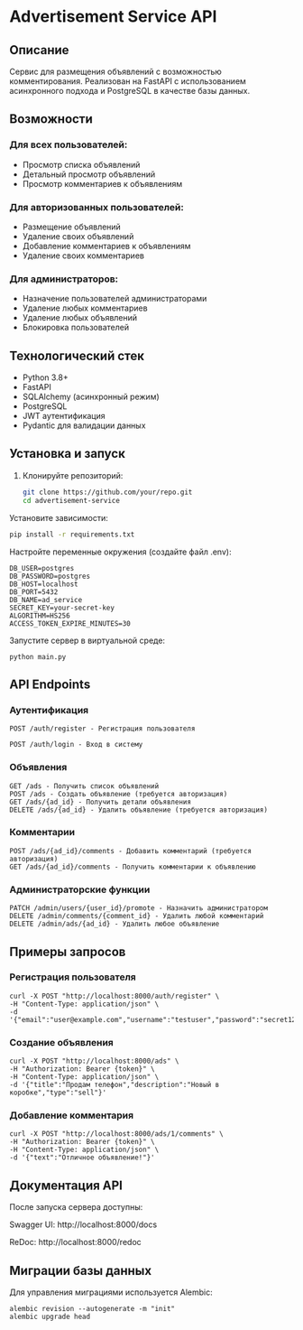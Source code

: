 # Advertisement Service API

## Описание
Сервис для размещения объявлений с возможностью комментирования. Реализован на FastAPI с использованием асинхронного подхода и PostgreSQL в качестве базы данных.

## Возможности

### Для всех пользователей:
- Просмотр списка объявлений
- Детальный просмотр объявлений
- Просмотр комментариев к объявлениям

### Для авторизованных пользователей:
- Размещение объявлений
- Удаление своих объявлений
- Добавление комментариев к объявлениям
- Удаление своих комментариев

### Для администраторов:
- Назначение пользователей администраторами
- Удаление любых комментариев
- Удаление любых объявлений
- Блокировка пользователей

## Технологический стек
- Python 3.8+
- FastAPI
- SQLAlchemy (асинхронный режим)
- PostgreSQL
- JWT аутентификация
- Pydantic для валидации данных

## Установка и запуск

1. Клонируйте репозиторий:

   ```bash
   git clone https://github.com/your/repo.git
   cd advertisement-service
Установите зависимости:

```bash
pip install -r requirements.txt
```
Настройте переменные окружения (создайте файл .env):
```
DB_USER=postgres
DB_PASSWORD=postgres
DB_HOST=localhost
DB_PORT=5432
DB_NAME=ad_service
SECRET_KEY=your-secret-key
ALGORITHM=HS256
ACCESS_TOKEN_EXPIRE_MINUTES=30
```

Запустите сервер в виртуальной среде:

```
python main.py
```
## API Endpoints

### Аутентификация
````
POST /auth/register - Регистрация пользователя

POST /auth/login - Вход в систему
````

### Объявления
````
GET /ads - Получить список объявлений
POST /ads - Создать объявление (требуется авторизация)
GET /ads/{ad_id} - Получить детали объявления
DELETE /ads/{ad_id} - Удалить объявление (требуется авторизация)
````

### Комментарии

````
POST /ads/{ad_id}/comments - Добавить комментарий (требуется авторизация)
GET /ads/{ad_id}/comments - Получить комментарии к объявлению
````

### Администраторские функции

````
PATCH /admin/users/{user_id}/promote - Назначить администратором
DELETE /admin/comments/{comment_id} - Удалить любой комментарий
DELETE /admin/ads/{ad_id} - Удалить любое объявление

````

## Примеры запросов

### Регистрация пользователя
````
curl -X POST "http://localhost:8000/auth/register" \
-H "Content-Type: application/json" \
-d '{"email":"user@example.com","username":"testuser","password":"secret123"}'
````
### Создание объявления

````
curl -X POST "http://localhost:8000/ads" \
-H "Authorization: Bearer {token}" \
-H "Content-Type: application/json" \
-d '{"title":"Продам телефон","description":"Новый в коробке","type":"sell"}'
````

### Добавление комментария

````
curl -X POST "http://localhost:8000/ads/1/comments" \
-H "Authorization: Bearer {token}" \
-H "Content-Type: application/json" \
-d '{"text":"Отличное объявление!"}'
````

## Документация API
После запуска сервера доступны:

Swagger UI: http://localhost:8000/docs

ReDoc: http://localhost:8000/redoc

## Миграции базы данных
Для управления миграциями используется Alembic:
````
alembic revision --autogenerate -m "init"
alembic upgrade head
````
